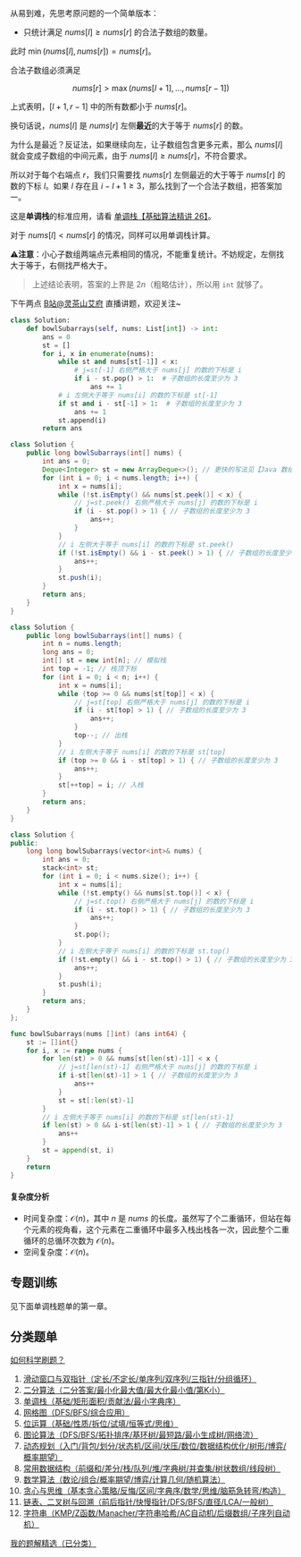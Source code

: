 从易到难，先思考原问题的一个简单版本：

- 只统计满足 $\textit{nums}[l] \ge \textit{nums}[r]$ 的合法子数组的数量。

此时 $\min(\textit{nums}[l], \textit{nums}[r]) = \textit{nums}[r]$。

合法子数组必须满足

$$
\textit{nums}[r] > \max(\textit{nums}[l+1],\ldots, \textit{nums}[r-1])
$$

上式表明，$[l+1,r-1]$ 中的所有数都小于 $\textit{nums}[r]$。

换句话说，$\textit{nums}[l]$ 是 $\textit{nums}[r]$ 左侧**最近**的大于等于 $\textit{nums}[r]$ 的数。

为什么是最近？反证法，如果继续向左，让子数组包含更多元素，那么 $\textit{nums}[l]$ 就会变成子数组的中间元素，由于 $\textit{nums}[l] \ge \textit{nums}[r]$，不符合要求。

所以对于每个右端点 $r$，我们只需要找 $\textit{nums}[r]$ 左侧最近的大于等于 $\textit{nums}[r]$ 的数的下标 $l$。如果 $l$ 存在且 $i-l+1\ge 3$，那么找到了一个合法子数组，把答案加一。

这是**单调栈**的标准应用，请看 [单调栈【基础算法精讲 26】](https://www.bilibili.com/video/BV1VN411J7S7/)。

对于 $\textit{nums}[l] < \textit{nums}[r]$ 的情况，同样可以用单调栈计算。

⚠**注意**：小心子数组两端点元素相同的情况，不能重复统计。不妨规定，左侧找大于等于，右侧找严格大于。

> 上述结论表明，答案的上界是 $2n$（粗略估计），所以用 $\texttt{int}$ 就够了。

下午两点 [B站@灵茶山艾府](https://space.bilibili.com/206214) 直播讲题，欢迎关注~

```py [sol-Python3]
class Solution:
    def bowlSubarrays(self, nums: List[int]) -> int:
        ans = 0
        st = []
        for i, x in enumerate(nums):
            while st and nums[st[-1]] < x:
                # j=st[-1] 右侧严格大于 nums[j] 的数的下标是 i
                if i - st.pop() > 1:  # 子数组的长度至少为 3
                    ans += 1
            # i 左侧大于等于 nums[i] 的数的下标是 st[-1]
            if st and i - st[-1] > 1:  # 子数组的长度至少为 3
                ans += 1
            st.append(i)
        return ans
```

```java [sol-Java]
class Solution {
    public long bowlSubarrays(int[] nums) {
        int ans = 0;
        Deque<Integer> st = new ArrayDeque<>(); // 更快的写法见【Java 数组】
        for (int i = 0; i < nums.length; i++) {
            int x = nums[i];
            while (!st.isEmpty() && nums[st.peek()] < x) {
                // j=st.peek() 右侧严格大于 nums[j] 的数的下标是 i
                if (i - st.pop() > 1) { // 子数组的长度至少为 3
                    ans++;
                }
            }
            // i 左侧大于等于 nums[i] 的数的下标是 st.peek()
            if (!st.isEmpty() && i - st.peek() > 1) { // 子数组的长度至少为 3
                ans++;
            }
            st.push(i);
        }
        return ans;
    }
}
```

```java [sol-Java 数组]
class Solution {
    public long bowlSubarrays(int[] nums) {
        int n = nums.length;
        long ans = 0;
        int[] st = new int[n]; // 模拟栈
        int top = -1; // 栈顶下标
        for (int i = 0; i < n; i++) {
            int x = nums[i];
            while (top >= 0 && nums[st[top]] < x) {
                // j=st[top] 右侧严格大于 nums[j] 的数的下标是 i
                if (i - st[top] > 1) { // 子数组的长度至少为 3
                    ans++;
                }
                top--; // 出栈
            }
            // i 左侧大于等于 nums[i] 的数的下标是 st[top]
            if (top >= 0 && i - st[top] > 1) { // 子数组的长度至少为 3
                ans++;
            }
            st[++top] = i; // 入栈
        }
        return ans;
    }
}
```

```cpp [sol-C++]
class Solution {
public:
    long long bowlSubarrays(vector<int>& nums) {
        int ans = 0;
        stack<int> st;
        for (int i = 0; i < nums.size(); i++) {
            int x = nums[i];
            while (!st.empty() && nums[st.top()] < x) {
                // j=st.top() 右侧严格大于 nums[j] 的数的下标是 i
                if (i - st.top() > 1) { // 子数组的长度至少为 3
                    ans++;
                }
                st.pop();
            }
            // i 左侧大于等于 nums[i] 的数的下标是 st.top()
            if (!st.empty() && i - st.top() > 1) { // 子数组的长度至少为 3
                ans++;
            }
            st.push(i);
        }
        return ans;
    }
};
```

```go [sol-Go]
func bowlSubarrays(nums []int) (ans int64) {
	st := []int{}
	for i, x := range nums {
		for len(st) > 0 && nums[st[len(st)-1]] < x {
			// j=st[len(st)-1] 右侧严格大于 nums[j] 的数的下标是 i
			if i-st[len(st)-1] > 1 { // 子数组的长度至少为 3
				ans++
			}
			st = st[:len(st)-1]
		}
		// i 左侧大于等于 nums[i] 的数的下标是 st[len(st)-1]
		if len(st) > 0 && i-st[len(st)-1] > 1 { // 子数组的长度至少为 3
			ans++
		}
		st = append(st, i)
	}
	return
}
```

#### 复杂度分析

- 时间复杂度：$\mathcal{O}(n)$，其中 $n$ 是 $\textit{nums}$ 的长度。虽然写了个二重循环，但站在每个元素的视角看，这个元素在二重循环中最多入栈出栈各一次，因此整个二重循环的总循环次数为 $\mathcal{O}(n)$。
- 空间复杂度：$\mathcal{O}(n)$。

## 专题训练

见下面单调栈题单的第一章。

## 分类题单

[如何科学刷题？](https://leetcode.cn/circle/discuss/RvFUtj/)

1. [滑动窗口与双指针（定长/不定长/单序列/双序列/三指针/分组循环）](https://leetcode.cn/circle/discuss/0viNMK/)
2. [二分算法（二分答案/最小化最大值/最大化最小值/第K小）](https://leetcode.cn/circle/discuss/SqopEo/)
3. [单调栈（基础/矩形面积/贡献法/最小字典序）](https://leetcode.cn/circle/discuss/9oZFK9/)
4. [网格图（DFS/BFS/综合应用）](https://leetcode.cn/circle/discuss/YiXPXW/)
5. [位运算（基础/性质/拆位/试填/恒等式/思维）](https://leetcode.cn/circle/discuss/dHn9Vk/)
6. [图论算法（DFS/BFS/拓扑排序/基环树/最短路/最小生成树/网络流）](https://leetcode.cn/circle/discuss/01LUak/)
7. [动态规划（入门/背包/划分/状态机/区间/状压/数位/数据结构优化/树形/博弈/概率期望）](https://leetcode.cn/circle/discuss/tXLS3i/)
8. [常用数据结构（前缀和/差分/栈/队列/堆/字典树/并查集/树状数组/线段树）](https://leetcode.cn/circle/discuss/mOr1u6/)
9. [数学算法（数论/组合/概率期望/博弈/计算几何/随机算法）](https://leetcode.cn/circle/discuss/IYT3ss/)
10. [贪心与思维（基本贪心策略/反悔/区间/字典序/数学/思维/脑筋急转弯/构造）](https://leetcode.cn/circle/discuss/g6KTKL/)
11. [链表、二叉树与回溯（前后指针/快慢指针/DFS/BFS/直径/LCA/一般树）](https://leetcode.cn/circle/discuss/K0n2gO/)
12. [字符串（KMP/Z函数/Manacher/字符串哈希/AC自动机/后缀数组/子序列自动机）](https://leetcode.cn/circle/discuss/SJFwQI/)

[我的题解精选（已分类）](https://github.com/EndlessCheng/codeforces-go/blob/master/leetcode/SOLUTIONS.md)
